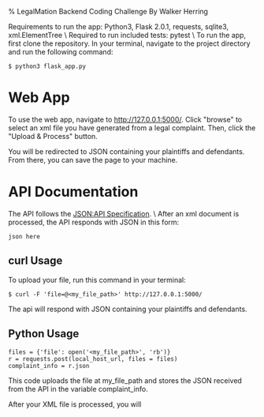 % LegalMation Backend Coding Challenge
By Walker Herring

Requirements to run the app: Python3, Flask 2.0.1, requests, sqlite3, xml.ElementTree \\
Required to run included tests: pytest \\
To run the app, first clone the repository. In your terminal, navigate to the project directory and run the following command:
```
$ python3 flask_app.py
```

# Web App
To use the web app, navigate to http://127.0.0.1:5000/.
Click "browse" to select an xml file you have generated from a legal complaint.
Then, click the "Upload & Process" button.

You will be redirected to JSON containing your plaintiffs and defendants. From there, you can save the page to your machine.

# API Documentation
The API follows the [JSON:API Specification](https://jsonapi.org/format/). \\
After an xml document is processed, the API responds with JSON in this form:
```
json here
```

## curl Usage

To upload your file, run this command in your terminal:
```
$ curl -F 'file=@<my_file_path>' http://127.0.0.1:5000/ 
```
The api will respond with JSON containing your plaintiffs and defendants.

## Python Usage
```
files = {'file': open('<my_file_path>', 'rb')}
r = requests.post(local_host_url, files = files)
complaint_info = r.json
```
This code uploads the file at my_file_path and stores the JSON received from the API in the variable complaint_info. 

After your XML file is processed, you will 